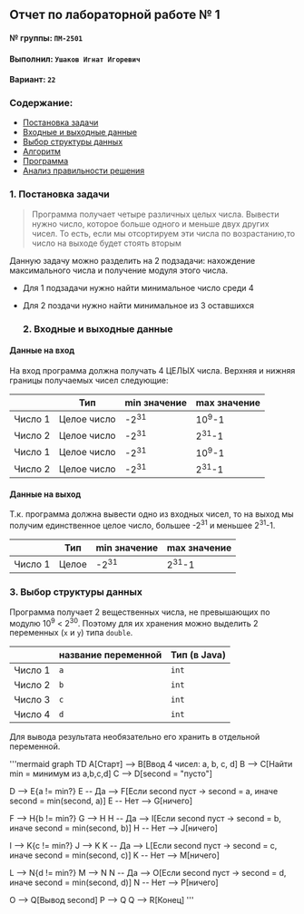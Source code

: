 ## Отчет по лабораторной работе № 1

#### № группы: `ПМ-2501`

#### Выполнил: `Ушаков Игнат Игоревич`

#### Вариант: `22`

### Cодержание:

- [Постановка задачи](#1-постановка-задачи)
- [Входные и выходные данные](#2-входные-и-выходные-данные)
- [Выбор структуры данных](#3-выбор-структуры-данных)
- [Алгоритм](#4-алгоритм)
- [Программа](#5-программа)
- [Анализ правильности решения](#6-анализ-правильности-решения)

### 1. Постановка задачи

 >Программа получает четыре различных целых числа. Вывести нужно
 >число, которое больше одного и меньше двух других чисел. То есть,
 >если мы отсортируем эти числа по возрастанию,то число на выходе будет стоять вторым

Данную задачу можно разделить на 2 подзадачи: нахождение максимального числа и получение модуля этого числа.

- Для 1 подзадачи нужно найти минимальное число среди 4
- Для 2 поздачи нужно найти минимальное из 3 оставшихся

  ### 2. Входные и выходные данные

#### Данные на вход

На вход программа должна получать 4 ЦЕЛЫХ числа. Верхняя и нижняя границы получаемых
чисел следующие:

|         | Тип              | min значение    | max значение   |
|---------|------------------|-----------------|----------------|
| Число 1 | Целое число      | -2<sup>31</sup> |10<sup>9</sup>-1|
| Число 2 | Целое число      | -2<sup>31</sup> |2<sup>31</sup>-1|
| Число 1 | Целое число      | -2<sup>31</sup> |10<sup>9</sup>-1|
| Число 2 | Целое число      | -2<sup>31</sup> |2<sup>31</sup>-1|


#### Данные на выход

Т.к. программа должна вывести одно из входных чисел, то на выход мы получим
единственное целое число, большее -2<sup>31</sup> и меньшее 2<sup>31</sup>-1.

|         | Тип               | min значение    | max значение     |
|---------|-------------------|-----------------|------------------|
| Число 1 | Целое             | -2<sup>31</sup> |2<sup>31</sup>-1  |

### 3. Выбор структуры данных

Программа получает 2 вещественных числа, не превышающих по модулю 10<sup>9</sup> < 2<sup>30</sup>. Поэтому для их хранения
можно выделить 2 переменных (`x` и `y`) типа `double`.

|         | название переменной | Тип (в Java) | 
|---------|---------------------|--------------|
| Число 1 | `a`                 | `int`        |
| Число 2 | `b`                 | `int`        | 
| Число 3 | `c`                 | `int`        |
| Число 4 | `d`                 | `int`        | 

Для вывода результата необязательно его хранить в отдельной переменной.


'''mermaid
graph TD
  A[Старт] --> B[Ввод 4 чисел: a, b, c, d]
  B --> C[Найти min = минимум из a,b,c,d]
  C --> D[second = "пусто"]
  
  D --> E{a != min?}
  E -- Да --> F[Если second пуст → second = a, иначе second = min(second, a)]
  E -- Нет --> G[ничего]
  
  F --> H{b != min?}
  G --> H
  H -- Да --> I[Если second пуст → second = b, иначе second = min(second, b)]
  H -- Нет --> J[ничего]
  
  I --> K{c != min?}
  J --> K
  K -- Да --> L[Если second пуст → second = c, иначе second = min(second, c)]
  K -- Нет --> M[ничего]
  
  L --> N{d != min?}
  M --> N
  N -- Да --> O[Если second пуст → second = d, иначе second = min(second, d)]
  N -- Нет --> P[ничего]
  
  O --> Q[Вывод second]
  P --> Q
  Q --> R[Конец]
'''
